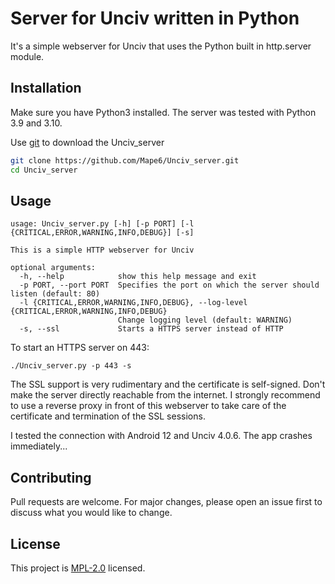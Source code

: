 # Server for Unciv written in Python

It's a simple webserver for Unciv that uses the Python built in http.server module.

## Installation

Make sure you have Python3 installed.
The server was tested with Python 3.9 and 3.10.

Use [git](https://git-scm.com) to download the Unciv_server

```bash
git clone https://github.com/Mape6/Unciv_server.git
cd Unciv_server
```

## Usage

```
usage: Unciv_server.py [-h] [-p PORT] [-l {CRITICAL,ERROR,WARNING,INFO,DEBUG}] [-s]

This is a simple HTTP webserver for Unciv

optional arguments:
  -h, --help            show this help message and exit
  -p PORT, --port PORT  Specifies the port on which the server should listen (default: 80)
  -l {CRITICAL,ERROR,WARNING,INFO,DEBUG}, --log-level {CRITICAL,ERROR,WARNING,INFO,DEBUG}
                        Change logging level (default: WARNING)
  -s, --ssl             Starts a HTTPS server instead of HTTP
```

To start an HTTPS server on 443:
```
./Unciv_server.py -p 443 -s
```

The SSL support is very rudimentary and the certificate is self-signed. Don't make the server directly reachable from the internet.
I strongly recommend to use a reverse proxy in front of this webserver to take care of the certificate and termination of the SSL sessions.

I tested the connection with Android 12 and Unciv 4.0.6. The app crashes immediately...

## Contributing
Pull requests are welcome. For major changes, please open an issue first to discuss what you would like to change.


## License
This project is [MPL-2.0](https://github.com/Mape6/Unciv_server/blob/main/LICENSE) licensed.
